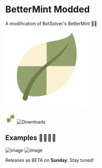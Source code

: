 # BetterMint Modded
A modification of BotSolver's BetterMint 💚🍡
![BetterMint Modded Logo](https://github.com/BarioIsCoding/BetterMintModded/blob/main/EngineWS/icons/icon-256.png?raw=true)

![BetterMint Modded Logo](https://github.com/BarioIsCoding/BetterMintModded/blob/main/EngineWS/icons/icon-32.png?raw=true)   ![Downloads](https://img.shields.io/github/downloads/BarioIsCoding/BetterMintModded/total?style=for-the-badge)

## Examples 🫱🏻‍🫲🏻
<img width="1080" height="720" alt="image" src="https://github.com/user-attachments/assets/4d3b3121-e16e-4e54-80dc-d5b53c97efdb" />
<img width="720" height="720" alt="image" src="https://github.com/user-attachments/assets/9a91bb2e-0826-44f4-807b-fdb0282fd133" />

Releases as BETA on **Sunday**. Stay tuned!



